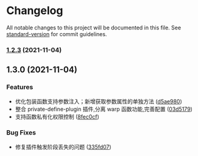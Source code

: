 # Changelog

All notable changes to this project will be documented in this file. See [standard-version](https://github.com/conventional-changelog/standard-version) for commit guidelines.

### [1.2.3](https://github.com/corcd/private/compare/v1.3.0...v1.2.3) (2021-11-04)

## 1.3.0 (2021-11-04)


### Features

* 优化包装函数支持参数注入；新增获取参数属性的单独方法 ([d5ae980](https://github.com/corcd/private/commit/d5ae980015e0baf0f0ed1baaa25f633e55762288))
* 整合 private-define-plugin 插件,分离 warp 函数功能,完善配置 ([03d5179](https://github.com/corcd/private/commit/03d517999a3d7c494331280bd184ff9da4683882))
* 支持函数私有化权限控制 ([8fec0cf](https://github.com/corcd/private/commit/8fec0cf5d86f7b1feca67919fe129196f2a57536))


### Bug Fixes

* 修复插件触发阶段丢失的问题 ([335fd07](https://github.com/corcd/private/commit/335fd07900e96c50f50423609862768a23577908))
